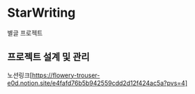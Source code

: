 # StarWriting
별글 프로젝트

## 프로젝트 설계 및 관리

노션링크[https://flowery-trouser-e0d.notion.site/e4fafd76b5b942559cdd2d12f424ac5a?pvs=4]
